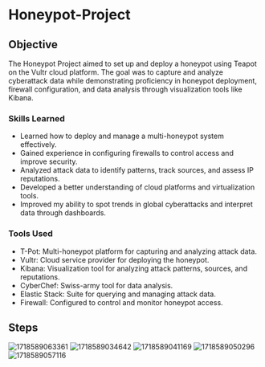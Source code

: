 # Honeypot-Project

## Objective
The Honeypot Project aimed to set up and deploy a honeypot using Teapot on the Vultr cloud platform. The goal was to capture and analyze cyberattack data while demonstrating proficiency in honeypot deployment, firewall configuration, and data analysis through visualization tools like Kibana.

### Skills Learned
<ul>
  <li>Learned how to deploy and manage a multi-honeypot system effectively.</li>
  <li>Gained experience in configuring firewalls to control access and improve security.</li>
  <li>Analyzed attack data to identify patterns, track sources, and assess IP reputations.</li>
  <li>Developed a better understanding of cloud platforms and virtualization tools.</li>
  <li>Improved my ability to spot trends in global cyberattacks and interpret data through dashboards.</li>
</ul>

### Tools Used
<ul>
  <li>T-Pot: Multi-honeypot platform for capturing and analyzing attack data.</li>
  <li>Vultr: Cloud service provider for deploying the honeypot.</li>
  <li>Kibana: Visualization tool for analyzing attack patterns, sources, and reputations.</li>
  <li>CyberChef: Swiss-army tool for data analysis.</li>
  <li>Elastic Stack: Suite for querying and managing attack data.</li>
  <li>Firewall: Configured to control and monitor honeypot access.</li>
</ul>

## Steps
![1718589063361](https://github.com/user-attachments/assets/5d764741-d804-437d-815e-72c5a8da4796)
![1718589034642](https://github.com/user-attachments/assets/eb660db3-ef00-4161-8ae1-f1df3fd648fc)
![1718589041169](https://github.com/user-attachments/assets/b4605fdb-ada5-4177-a1e0-af98b2df382d)
![1718589050296](https://github.com/user-attachments/assets/cc64cc0b-a18d-456f-8d46-c5b38daa8922)
![1718589057116](https://github.com/user-attachments/assets/bef8c8e5-8bd2-424f-a7ea-88be68c4d866)


